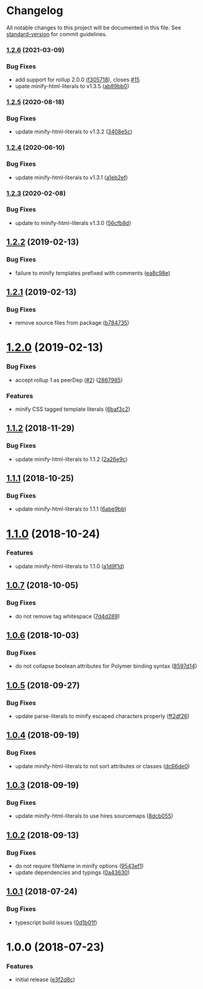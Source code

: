 # Changelog

All notable changes to this project will be documented in this file. See [standard-version](https://github.com/conventional-changelog/standard-version) for commit guidelines.

### [1.2.6](https://github.com/asyncLiz/rollup-plugin-minify-html-literals/compare/v1.2.5...v1.2.6) (2021-03-09)


### Bug Fixes

* add support for rollup 2.0.0 ([f305718](https://github.com/asyncLiz/rollup-plugin-minify-html-literals/commit/f30571856c744efc3a90cc2f5b0c97a122ea3043)), closes [#15](https://github.com/asyncLiz/rollup-plugin-minify-html-literals/issues/15)
* upate minify-html-literals to v1.3.5 ([ab89bb0](https://github.com/asyncLiz/rollup-plugin-minify-html-literals/commit/ab89bb00b2391b7c342f05cca73d640f68e7c7c5))

### [1.2.5](https://github.com/asyncLiz/rollup-plugin-minify-html-literals/compare/v1.2.4...v1.2.5) (2020-08-18)


### Bug Fixes

* update minify-html-literals to v1.3.2 ([3408e5c](https://github.com/asyncLiz/rollup-plugin-minify-html-literals/commit/3408e5c8edd76452dc58745444e33e70ef1a93e3))

### [1.2.4](https://github.com/asyncLiz/rollup-plugin-minify-html-literals/compare/v1.2.3...v1.2.4) (2020-06-10)


### Bug Fixes

* update minify-html-literals to v1.3.1 ([a1eb2ef](https://github.com/asyncLiz/rollup-plugin-minify-html-literals/commit/a1eb2ef26587c2abc521ffe66d16a6c22451043b))

### [1.2.3](https://github.com/asyncLiz/rollup-plugin-minify-html-literals/compare/v1.2.2...v1.2.3) (2020-02-08)

### Bug Fixes

- update to minify-html-literals v1.3.0 ([56cfb8d](https://github.com/asyncLiz/rollup-plugin-minify-html-literals/commit/56cfb8d3dfc5d828a824cbeb92c3aab53bda379a))

<a name="1.2.2"></a>

## [1.2.2](https://github.com/asyncLiz/rollup-plugin-minify-html-literals/compare/v1.2.1...v1.2.2) (2019-02-13)

### Bug Fixes

- failure to minify templates prefixed with comments ([ea8c98e](https://github.com/asyncLiz/rollup-plugin-minify-html-literals/commit/ea8c98e))

<a name="1.2.1"></a>

## [1.2.1](https://github.com/asyncLiz/rollup-plugin-minify-html-literals/compare/v1.2.0...v1.2.1) (2019-02-13)

### Bug Fixes

- remove source files from package ([b784735](https://github.com/asyncLiz/rollup-plugin-minify-html-literals/commit/b784735))

<a name="1.2.0"></a>

# [1.2.0](https://github.com/asyncLiz/rollup-plugin-minify-html-literals/compare/v1.1.2...v1.2.0) (2019-02-13)

### Bug Fixes

- accept rollup 1 as peerDep ([#2](https://github.com/asyncLiz/rollup-plugin-minify-html-literals/issues/2)) ([2867985](https://github.com/asyncLiz/rollup-plugin-minify-html-literals/commit/2867985))

### Features

- minify CSS tagged template literals ([6baf3c2](https://github.com/asyncLiz/rollup-plugin-minify-html-literals/commit/6baf3c2))

<a name="1.1.2"></a>

## [1.1.2](https://github.com/asyncLiz/rollup-plugin-minify-html-literals/compare/v1.1.1...v1.1.2) (2018-11-29)

### Bug Fixes

- update minify-html-literals to 1.1.2 ([2a26e9c](https://github.com/asyncLiz/rollup-plugin-minify-html-literals/commit/2a26e9c))

<a name="1.1.1"></a>

## [1.1.1](https://github.com/asyncLiz/rollup-plugin-minify-html-literals/compare/v1.1.0...v1.1.1) (2018-10-25)

### Bug Fixes

- update minify-html-literals to 1.1.1 ([6abe9bb](https://github.com/asyncLiz/rollup-plugin-minify-html-literals/commit/6abe9bb))

<a name="1.1.0"></a>

# [1.1.0](https://github.com/asyncLiz/rollup-plugin-minify-html-literals/compare/v1.0.7...v1.1.0) (2018-10-24)

### Features

- update minify-html-literals to 1.1.0 ([a1d9f1d](https://github.com/asyncLiz/rollup-plugin-minify-html-literals/commit/a1d9f1d))

<a name="1.0.7"></a>

## [1.0.7](https://github.com/asyncLiz/rollup-plugin-minify-html-literals/compare/v1.0.6...v1.0.7) (2018-10-05)

### Bug Fixes

- do not remove tag whitespace ([7d4d289](https://github.com/asyncLiz/rollup-plugin-minify-html-literals/commit/7d4d289))

<a name="1.0.6"></a>

## [1.0.6](https://github.com/asyncLiz/rollup-plugin-minify-html-literals/compare/v1.0.5...v1.0.6) (2018-10-03)

### Bug Fixes

- do not collapse boolean attributes for Polymer binding syntax ([8597d14](https://github.com/asyncLiz/rollup-plugin-minify-html-literals/commit/8597d14))

<a name="1.0.5"></a>

## [1.0.5](https://github.com/asyncLiz/rollup-plugin-minify-html-literals/compare/v1.0.4...v1.0.5) (2018-09-27)

### Bug Fixes

- update parse-literals to minify escaped characters properly ([ff2df26](https://github.com/asyncLiz/rollup-plugin-minify-html-literals/commit/ff2df26))

<a name="1.0.4"></a>

## [1.0.4](https://github.com/asyncLiz/rollup-plugin-minify-html-literals/compare/v1.0.3...v1.0.4) (2018-09-19)

### Bug Fixes

- update minify-html-literals to not sort attributes or classes ([dc66de0](https://github.com/asyncLiz/rollup-plugin-minify-html-literals/commit/dc66de0))

<a name="1.0.3"></a>

## [1.0.3](https://github.com/asyncLiz/rollup-plugin-minify-html-literals/compare/v1.0.2...v1.0.3) (2018-09-19)

### Bug Fixes

- update minify-html-literals to use hires sourcemaps ([8dcb055](https://github.com/asyncLiz/rollup-plugin-minify-html-literals/commit/8dcb055))

<a name="1.0.2"></a>

## [1.0.2](https://github.com/asyncLiz/rollup-plugin-minify-html-literals/compare/v1.0.1...v1.0.2) (2018-09-13)

### Bug Fixes

- do not require fileName in minify options ([9543ef1](https://github.com/asyncLiz/rollup-plugin-minify-html-literals/commit/9543ef1))
- update dependencies and typings ([0a43630](https://github.com/asyncLiz/rollup-plugin-minify-html-literals/commit/0a43630))

<a name="1.0.1"></a>

## [1.0.1](https://github.com/asyncLiz/rollup-plugin-minify-html-literals/compare/v1.0.0...v1.0.1) (2018-07-24)

### Bug Fixes

- typescript build issues ([0d1b01f](https://github.com/asyncLiz/rollup-plugin-minify-html-literals/commit/0d1b01f))

<a name="1.0.0"></a>

# 1.0.0 (2018-07-23)

### Features

- initial release ([e3f2d8c](https://github.com/asyncLiz/rollup-plugin-minify-html-literals/commit/e3f2d8c))
